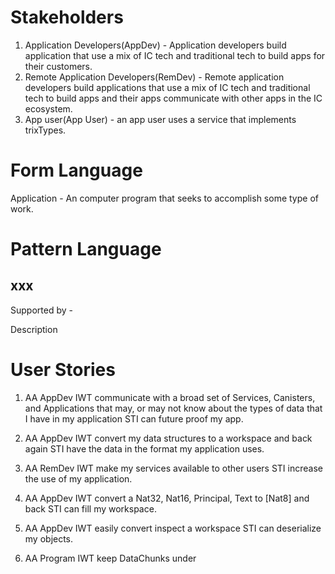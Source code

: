 

# Stakeholders

1. Application Developers(AppDev) - Application developers build application that use a mix of IC tech and traditional tech to build apps for their customers.
2. Remote Application Developers(RemDev) - Remote application developers build applications that use a mix of IC tech and traditional tech to build apps and their apps communicate with other apps in the IC ecosystem.
2. App user(App User) - an app user uses a service that implements trixTypes.

# Form Language

Application - An computer program that seeks to accomplish some type of work.


# Pattern Language

## xxx

Supported by -

Description

# User Stories

1. AA AppDev IWT communicate with a broad set of Services, Canisters, and Applications that may, or may not know about the types of data that I have in my application STI can future proof my app.

2. AA AppDev IWT convert my data structures to a workspace and back again STI have the data in the format my application uses.

3. AA RemDev IWT make my services available to other users STI increase the use of my application.

4. AA AppDev IWT convert a Nat32, Nat16, Principal, Text to [Nat8] and back STI can fill my workspace.

5. AA AppDev IWT easily convert inspect a workspace STI can deserialize my objects.

6. AA Program IWT keep DataChunks under


